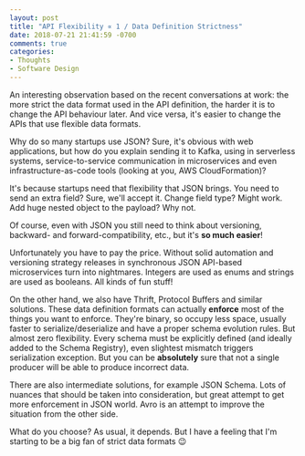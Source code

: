 ```yaml
---
layout: post
title: "API Flexibility ∝ 1 / Data Definition Strictness"
date: 2018-07-21 21:41:59 -0700
comments: true
categories: 
- Thoughts
- Software Design
---
```


An interesting observation based on the recent conversations at work: the more strict the data format used in the API definition, the harder it is to change the API behaviour later. And vice versa, it's easier to change the APIs that use flexible data formats. 

<!-- more -->

Why do so many startups use JSON? Sure, it's obvious with web applications, but how do you explain sending it to Kafka, using in serverless systems, service-to-service communication in microservices and even infrastructure-as-code tools (looking at you, AWS CloudFormation)?

It's because startups need that flexibility that JSON brings. You need to send an extra field? Sure, we'll accept it. Change field type? Might work. Add huge nested object to the payload? Why not.

Of course, even with JSON you still need to think about versioning, backward- and forward-compatibility, etc., but it's **so much easier**!   

Unfortunately you have to pay the price. Without solid automation and versioning strategy releases in synchronous JSON API-based microservices turn into nightmares. Integers are used as enums and strings are used as booleans. All kinds of fun stuff!

On the other hand, we also have Thrift, Protocol Buffers and similar solutions. These data definition formats can actually **enforce** most of the things you want to enforce. They're binary, so occupy less space, usually faster to serialize/deserialize and have a proper schema evolution rules. But almost zero flexibility. Every schema must be explicitly defined (and ideally added to the Schema Registry), even slightest mismatch triggers serialization exception. But you can be **absolutely** sure that not a single producer will be able to produce incorrect data. 

There are also intermediate solutions, for example JSON Schema. Lots of nuances that should be taken into consideration, but great attempt to get more enforcement in JSON world. Avro is an attempt to improve the situation from the other side.

What do you choose? As usual, it depends. But I have a feeling that I'm starting to be a big fan of strict data formats 😉
